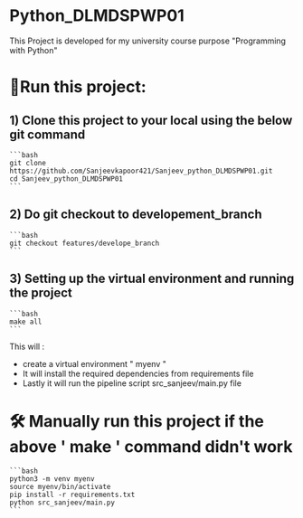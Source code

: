# Python_DLMDSPWP01
This Project is developed for my university course purpose "Programming with Python"

# 🚀Run this project:

## 1) Clone this project to your local using the below git command 
    ```bash
    git clone https://github.com/Sanjeevkapoor421/Sanjeev_python_DLMDSPWP01.git
    cd Sanjeev_python_DLMDSPWP01
    ```
## 2) Do git checkout to developement_branch
    ```bash
    git checkout features/develope_branch
    ```
## 3) Setting up the virtual environment and running the project
    ```bash
    make all
    ``` 
This will :
 * create a virtual environment " myenv "
 * It will install the required dependencies from requirements file
 * Lastly it will run the pipeline script src_sanjeev/main.py file

# 🛠️ Manually run this project if the above ' make ' command didn't work
    ```bash
    python3 -m venv myenv
    source myenv/bin/activate
    pip install -r requirements.txt
    python src_sanjeev/main.py
    ```